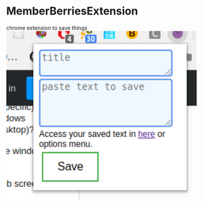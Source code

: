 # MemberBerriesExtension
chrome extension to save things
<img src="readme_img/Screenshot from 2019-09-11 01-01-29.png" alt="alt text" width="900" > 
